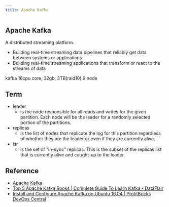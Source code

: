```yaml
---
title: Apache Kafka
---
```


## Apache Kafka
A distributed streaming platform.

* Building real-time streaming data pipelines that reliably get data between systems or applications
* Building real-time streaming applications that transform or react to the streams of data


kafka
16cpu core, 32gb, 3TB(raid10)
9 node

## Term
* leader
    * is the node responsible for all reads and writes for the given partition. Each node will be the leader for a randomly selected portion of the partitions.
* replicas
    * is the list of nodes that replicate the log for this partition regardless of whether they are the leader or even if they are currently alive.
* isr
    * is the set of "in-sync" replicas. This is the subset of the replicas list that is currently alive and caught-up to the leader.

## Reference
* [Apache Kafka](https://kafka.apache.org/)
* [Top 5 Apache Kafka Books \| Complete Guide To Learn Kafka \- DataFlair](https://data-flair.training/blogs/apache-kafka-books/)
* [Install and Configure Apache Kafka on Ubuntu 16\.04 \| ProfitBricks DevOps Central](https://devops.profitbricks.com/tutorials/install-and-configure-apache-kafka-on-ubuntu-1604-1/)
